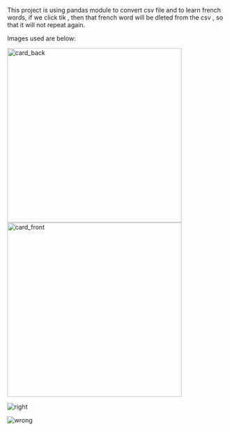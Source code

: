This project is using pandas module to convert csv file and to learn french words, 
if we click  tik , then that french word will be dleted from the csv , so that it will not repeat again.

Images used are below:

<img width="400" alt="card_back" src="https://github.com/joesherinejohn/python-/assets/142822367/f134b6e0-0a79-4b64-9b40-e7268f8d93a8">
<img width="400" alt="card_front" src="https://github.com/joesherinejohn/python-/assets/142822367/00d81646-7a0b-420c-afbf-3f9e8a99d894">

![right](https://github.com/joesherinejohn/python-/assets/142822367/176922f4-227a-4e4c-adcd-c509de7375d4)

![wrong](https://github.com/joesherinejohn/python-/assets/142822367/4f223729-82b9-4d60-90f2-c3345f67cd1f)
